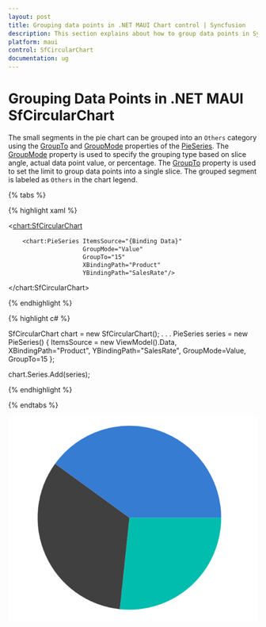 ```yaml
---
layout: post
title: Grouping data points in .NET MAUI Chart control | Syncfusion
description: This section explains about how to group data points in Syncfusion .NET MAUI Chart (SfCircularChart) control.
platform: maui
control: SfCircularChart
documentation: ug
---
```


# Grouping Data Points in .NET MAUI SfCircularChart

The small segments in the pie chart can be grouped into an `Others` category using the [GroupTo]() and [GroupMode]() properties of the [PieSeries](https://help.syncfusion.com/cr/maui/Syncfusion.Maui.Charts.PieSeries.html). The [GroupMode]() property is used to specify the grouping type based on slice angle, actual data point value, or percentage. The [GroupTo]() property is used to set the limit to group data points into a single slice. The grouped segment is labeled as `Others` in the chart legend.

{% tabs %}

{% highlight xaml %}

<<chart:SfCircularChart>

        <chart:PieSeries ItemsSource="{Binding Data}" 
                         GroupMode="Value"
                         GroupTo="15"
                         XBindingPath="Product" 
                         YBindingPath="SalesRate"/>
  
</chart:SfCircularChart>

{% endhighlight %}

{% highlight c# %}

SfCircularChart chart = new SfCircularChart();
. . .
PieSeries series = new PieSeries()
{
    ItemsSource = new ViewModel().Data,
    XBindingPath="Product", 
    YBindingPath="SalesRate",
    GroupMode=Value,
    GroupTo=15
};

chart.Series.Add(series);

{% endhighlight %}

{% endtabs %}

![Exploded doughnut chart in MAUI](GroupTo_images/GroupTo_in_CircularChart.png)